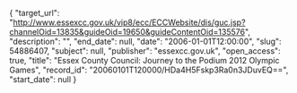 {
  "target_url": "http://www.essexcc.gov.uk/vip8/ecc/ECCWebsite/dis/guc.jsp?channelOid=13835&guideOid=19650&guideContentOid=135576", 
  "description": "", 
  "end_date": null, 
  "date": "2006-01-01T12:00:00", 
  "slug": 54886407, 
  "subject": null, 
  "publisher": "essexcc.gov.uk", 
  "open_access": true, 
  "title": "Essex County Council: Journey to the Podium 2012 Olympic Games", 
  "record_id": "20060101T120000/HDa4H5Fskp3Ra0n3JDuvEQ==", 
  "start_date": null
}

